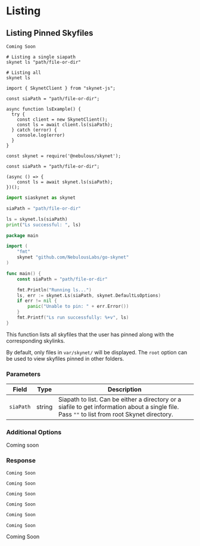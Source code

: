 # Listing

## Listing Pinned Skyfiles

```shell--curl
Coming Soon
```

```shell--cli
# Listing a single siapath
skynet ls "path/file-or-dir"

# Listing all
skynet ls
```

```javascript--browser
import { SkynetClient } from "skynet-js";

const siaPath = "path/file-or-dir";

async function lsExample() {
  try {
    const client = new SkynetClient();
    const ls = await client.ls(siaPath);
  } catch (error) {
    console.log(error)
  }
}
```

```javascript--node
const skynet = require('@nebulous/skynet');

const siaPath = "path/file-or-dir";

(async () => {
	const ls = await skynet.ls(siaPath);
})();
```

```python
import siaskynet as skynet

siaPath = "path/file-or-dir"

ls = skynet.ls(siaPath)
print("Ls successful: ", ls)
```

```go
package main

import (
	"fmt"
	skynet "github.com/NebulousLabs/go-skynet"
)

func main() {
	const siaPath = "path/file-or-dir"

	fmt.Println("Running ls...")
	ls, err := skynet.Ls(siaPath, skynet.DefaultLsOptions)
	if err != nil {
		panic("Unable to pin: " + err.Error())
	}
	fmt.Printf("Ls run successfully: %+v", ls)
}
```

This function lists all skyfiles that the user has pinned along with the corresponding
skylinks.

<aside class="notice">
By default, only files in <code>var/skynet/</code> will be displayed. The
<code>root</code> option can be used to view skyfiles pinned in other folders.
</aside>

### Parameters

Field | Type | Description
----- | ---- | -----------
`siaPath` | string | Siapath to list. Can be either a directory or a siafile to get information about a single file. Pass `""` to list from root Skynet directory.

### Additional Options

Coming soon

### Response

```shell--curl
Coming Soon
```

```shell--cli
Coming Soon
```

```javascript--browser
Coming Soon
```

```javascript--node
Coming Soon
```

```python
Coming Soon
```

```go
Coming Soon
```

Coming Soon
